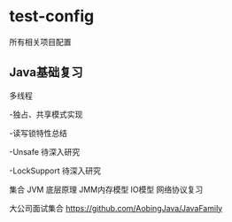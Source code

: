 # test-config
所有相关项目配置



Java基础复习
--------------------------------
多线程

-独占、共享模式实现

-读写锁特性总结

-Unsafe 待深入研究

-LockSupport 待深入研究




集合
JVM 底层原理
JMM内存模型
IO模型
网络协议复习











大公司面试集合
https://github.com/AobingJava/JavaFamily
